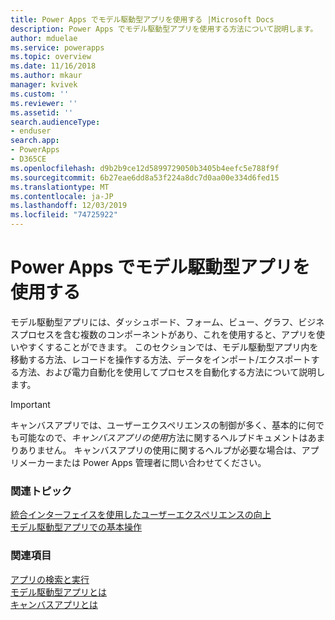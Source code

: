 ```yaml
---
title: Power Apps でモデル駆動型アプリを使用する |Microsoft Docs
description: Power Apps でモデル駆動型アプリを使用する方法について説明します。
author: mduelae
ms.service: powerapps
ms.topic: overview
ms.date: 11/16/2018
ms.author: mkaur
manager: kvivek
ms.custom: ''
ms.reviewer: ''
ms.assetid: ''
search.audienceType:
- enduser
search.app:
- PowerApps
- D365CE
ms.openlocfilehash: d9b2b9ce12d5899729050b3405b4eefc5e788f9f
ms.sourcegitcommit: 6b27eae6dd8a53f224a8dc7d0aa00e334d6fed15
ms.translationtype: MT
ms.contentlocale: ja-JP
ms.lasthandoff: 12/03/2019
ms.locfileid: "74725922"
---
```

# <a name="use-model-driven-apps-in-power-apps"></a>Power Apps でモデル駆動型アプリを使用する

モデル駆動型アプリには、ダッシュボード、フォーム、ビュー、グラフ、ビジネスプロセスを含む複数のコンポーネントがあり、これを使用すると、アプリを使いやすくすることができます。 このセクションでは、モデル駆動型アプリ内を移動する方法、レコードを操作する方法、データをインポート/エクスポートする方法、および電力自動化を使用してプロセスを自動化する方法について説明します。 

> [!IMPORTANT]
> キャンバスアプリでは、ユーザーエクスペリエンスの制御が多く、基本的に何でも可能なので、*キャンバスアプリの使用*方法に関するヘルプドキュメントはあまりありません。 キャンバスアプリの使用に関するヘルプが必要な場合は、アプリメーカーまたは Power Apps 管理者に問い合わせてください。

### <a name="related-topics"></a>関連トピック

[統合インターフェイスを使用したユーザーエクスペリエンスの向上](unified-interface.md)<br/>
[モデル駆動型アプリでの基本操作](navigation.md)

### <a name="see-also"></a>関連項目

[アプリの検索と実行](index.md)<br/>
[モデル駆動型アプリとは](/powerapps/maker/model-driven-apps/model-driven-app-overview)<br/>
[キャンバスアプリとは](/powerapps/maker/canvas-apps/getting-started)

